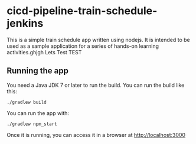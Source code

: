 # cicd-pipeline-train-schedule-jenkins

This is a simple train schedule app written using nodejs. It is intended to be used as a sample application for a series of hands-on learning activities.ghjgh Lets Test TEST

## Running the app

You need a Java JDK 7 or later to run the build. You can run the build like this:

    ./gradlew build

You can run the app with:

    ./gradlew npm_start

Once it is running, you can access it in a browser at [http://localhost:3000](http://localhost:3000)
